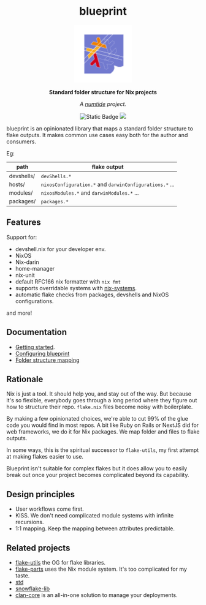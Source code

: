 <div align="center">

# blueprint

<img src="docs/blueprint.svg" height="150"/>

**Standard folder structure for Nix projects**

*A <a href="https://numtide.com/">numtide</a> project.*

<p>
<img alt="Static Badge" src="https://img.shields.io/badge/Status-experimental-orange">
<a href="https://app.element.io/#/room/#home:numtide.com"><img src="https://img.shields.io/badge/Support-%23numtide-blue"/></a>
</p>

</div>

blueprint is an opinionated library that maps a standard folder structure to
flake outputs. It makes common use cases easy both for the author and
consumers.

Eg:

| path | flake output |
|-------|------|
| devshells/ | `devShells.*` |
| hosts/ | `nixosConfiguration.*` and `darwinConfigurations.*` ... |
| modules/ | `nixosModules.*` and `darwinModules.*` ... |
| packages/ | `packages.*` |

## Features

Support for:

* devshell.nix for your developer env.
* NixOS
* Nix-darin
* home-manager
* nix-unit
* default RFC166 nix formatter with `nix fmt`
* supports overridable systems with [nix-systems](https://github.com/nix-systems).
* automatic flake checks from packages, devshells and NixOS configurations.

and more!

## Documentation

* [Getting started](docs/getting-started.md).
* [Configuring blueprint](docs/configuration.md)
* [Folder structure mapping](docs/folder-structure.md)

## Rationale

Nix is just a tool. It should help you, and stay out of the way. But because
it's so flexible, everybody goes through a long period where they figure out
how to structure their repo. `flake.nix` files become noisy with boilerplate.

By making a few opinionated choices, we're able to cut 99% of the glue code
you would find in most repos. A bit like Ruby on Rails or NextJS did for web
frameworks, we do it for Nix packages. We map folder and files to flake
outputs.

In some ways, this is the spiritual successor to `flake-utils`, my first
attempt at making flakes easier to use.

Blueprint isn't suitable for complex flakes but it does allow you to easily
break out once your project becomes complicated beyond its capability.

## Design principles

* User workflows come first.
* KISS. We don't need complicated module systems with infinite recursions.
* 1:1 mapping. Keep the mapping between attributes predictable.

## Related projects

* [flake-utils](https://github.com/numtide/flake-utils) the OG for flake libraries.
* [flake-parts](https://flake.parts) uses the Nix module system. It's too complicated for my taste.
* [std](https://github.com/divnix/std)
* [snowflake-lib](https://github.com/snowfallorg/lib)
* [clan-core](https://git.clan.lol/clan/clan-core) is an all-in-one solution to manage your deployments.
